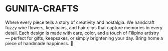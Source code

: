 # GUNITA-CRAFTS
Where every piece tells a story of creativity and nostalgia. We handcraft fuzzy wire flowers, keychains, and hair clips that capture memories in every detail. Each design is made with care, color, and a touch of Filipino artistry — perfect for gifts, keepsakes, or simply brightening your day.  Bring home a piece of handmade happiness. 🌸
